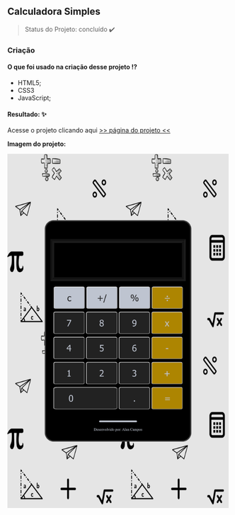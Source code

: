 ## Calculadora Simples

> Status do Projeto: concluído :heavy_check_mark:





### Criação  ###
#### O que foi usado na criação desse projeto !? ####
- HTML5;
- CSS3
- JavaScript;


#### Resultado: ✨ 

Acesse  o projeto clicando aqui [>> página do projeto <<]()

**Imagem do projeto:**
<div>
  <img src="/assets/img/imagem-projeto.png" alt="imagem do projeto" width=500px/>
  
</div>



